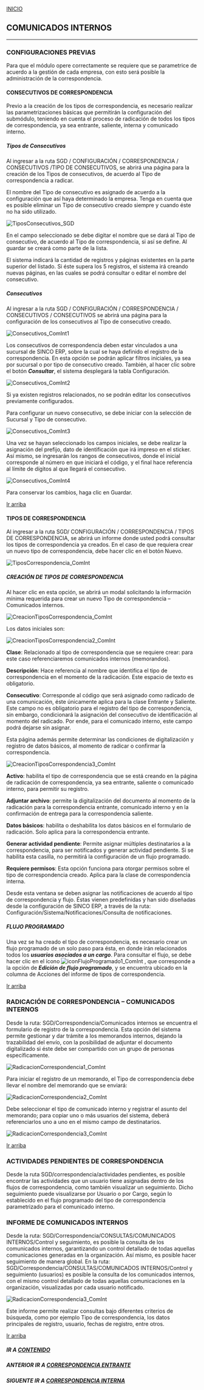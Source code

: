 [INICIO](index.md)
<a name="arriba"></a>

## COMUNICADOS INTERNOS  

---
### CONFIGURACIONES PREVIAS  

Para que el módulo opere correctamente se requiere que se parametrice de acuerdo a la gestión de cada empresa, con esto será posible la administración de la correspondencia.

#### CONSECUTIVOS DE CORRESPONDENCIA

Previo a la creación de los tipos de correspondencia, es necesario realizar las parametrizaciones básicas que permitirán la configuración del submódulo, teniendo en cuenta el proceso de radicación de todos los tipos de correspondencia, ya sea entrante, saliente, interna y comunicado interno. 

##### Tipos de Consecutivos

Al ingresar a la ruta SGD / CONFIGURACIÓN / CORRESPONDENCIA / CONSECUTIVOS /TIPO DE CONSECUTIVOS, se abrirá una página para la creación de los Tipos de consecutivos, de acuerdo al Tipo de correspondencia a radicar.

El nombre del Tipo de consecutivo es asignado de acuerdo a la configuración que así haya determinado la empresa. Tenga en cuenta que es posible eliminar un Tipo de consecutivo creado siempre y cuando éste no ha sido utilizado. 

![TiposConsecutivos_SGD](../imagenesComunicadosInternos/TiposConsecutivos_ComInt.jpg)

En el campo seleccionado se debe digitar el nombre que se dará al Tipo de consecutivo, de acuerdo al Tipo de correspondencia, si así se define. Al guardar se creará como parte de la lista.

El sistema indicará la cantidad de registros y páginas existentes en la parte superior del listado. Si éste supera los 5 registros, el sistema irá creando nuevas páginas, en las cuales se podrá consultar o editar el nombre del consecutivo. 

##### Consecutivos

Al ingresar a la ruta SGD / CONFIGURACIÓN / CORRESPONDENCIA / CONSECUTIVOS / CONSECUTIVOS se abrirá una página para la configuración de los consecutivos al Tipo de consecutivo creado.

![Consecutivos_ComInt1](../imagenesComunicadosInternos/Consecutivos_ComInt.jpg)

Los consecutivos de correspondencia deben estar vinculados a una sucursal de SINCO ERP, sobre la cual se haya definido el registro de la correspondencia. En esta opción se podrán aplicar filtros iniciales, ya sea por sucursal o por tipo de consecutivo creado. También, al hacer clic sobre el botón ***Consultar***, el sistema desplegará la tabla Configuración.


![Consecutivos_ComInt2](../imagenesComunicadosInternos/Consecutivos_ComInt2.jpg)

Si ya existen registros relacionados, no se podrán editar los consecutivos previamente configurados.

Para configurar un nuevo consecutivo, se debe iniciar con la selección de Sucursal y Tipo de consecutivo.

![Consecutivos_ComInt3](../imagenesComunicadosInternos/Consecutivos_ComInt3.jpg)

Una vez se hayan seleccionado los campos iniciales, se debe realizar la asignación del prefijo, dato de identificación que irá impreso en el sticker. Así mismo, se ingresarán los rangos de consecutivos, donde el inicial corresponde al número en que iniciará el código, y el final hace referencia al límite de dígitos al que llegará el consecutivo.

![Consecutivos_ComInt4](../imagenesComunicadosInternos/Consecutivos_ComInt4.jpg)

Para conservar los cambios, haga clic en Guardar.

<a href="#arriba">Ir arriba</a>

#### TIPOS DE CORRESPONDENCIA

Al ingresar a la ruta SGD/ CONFIGURACIÓN / CORRESPONDENCIA / TIPOS DE CORRESPONDENCIA, se abrirá un informe donde usted podrá consultar los tipos de correspondencia ya creados. En el caso de que requiera crear un nuevo tipo de correspondencia, debe hacer clic en el botón Nuevo.

![TiposCorrespondencia_ComInt](../imagenesComunicadosInternos/TiposCorrespondencia_ComInt.jpg)

##### CREACIÓN DE TIPOS DE CORRESPONDENCIA

Al hacer clic en esta opción, se abrirá un modal solicitando la información mínima requerida para crear un nuevo Tipo de correspondencia – Comunicados internos. 

![CreacionTiposCorrespondencia_ComInt](../imagenesComunicadosInternos/CreacionTiposCorrespondencia_ComInt.jpg)

Los datos iniciales son:

![CreacionTiposCorrespondencia2_ComInt](../imagenesComunicadosInternos/CreacionTiposCorrespondencia2_ComInt.jpg)

**Clase**: Relacionado al tipo de correspondencia que se requiere crear: para este caso referenciaremos comunicados internos (memorandos).

**Descripción**: Hace referencia al nombre que identifica el tipo de correspondencia en el momento de la radicación. Este espacio de texto es obligatorio.

**Consecutivo**: Corresponde al código que será asignado como radicado de una comunicación, éste únicamente aplica para la clase Entrante y Saliente. Este campo no es obligatorio para el registro del tipo de correspondencia, sin embargo, condicionará la asignación del consecutivo de identificación al momento del radicado. Por ende, para el comunicado interno, este campo podrá dejarse sin asignar.

Esta página además permite determinar las condiciones de digitalización y registro de datos básicos, al momento de radicar o confirmar la correspondencia.

![CreacionTiposCorrespondencia3_ComInt](../imagenesComunicadosInternos/CreacionTiposCorrespondencia3_ComInt.jpg)

**Activo**: habilita el tipo de correspondencia que se está creando en la página de radicación de correspondencia, ya sea entrante, saliente o comunicado interno, para permitir su registro.

**Adjuntar archivo**: permite la digitalización del documento al momento de la radicación para la correspondencia entrante, comunicado interno y en la confirmación de entrega para la correspondencia saliente.

**Datos básicos**: habilita o deshabilita los datos básicos en el formulario de radicación. Solo aplica para la correspondencia entrante.

**Generar actividad pendiente**: Permite asignar múltiples destinatarios a la correspondencia, para ser notificados y generar actividad pendiente. Si se habilita esta casilla, no permitirá la configuración de un flujo programado.

**Requiere permisos**: Esta opción funciona para otorgar permisos sobre el tipo de correspondencia creado. Aplica para la clase de correspondencia interna. 

Desde esta ventana se deben asignar las notificaciones de acuerdo al tipo de correspondencia y flujo. Éstas vienen predefinidas y han sido diseñadas desde la configuración de SINCO ERP, a través de la ruta: Configuración/Sistema/Notificaciones/Consulta de notificaciones.

##### FLUJO PROGRAMADO

Una vez se ha creado el tipo de correspondencia, es necesario crear un flujo programado de un solo paso para ésta, en donde irán relacionados todos los ***usuarios asociados a un cargo***. Para consultar el flujo, se debe hacer clic en el ícono ![iconFlujoProgramado1_ComInt](../imagenesComunicadosInternos/iconFlujoProgramado1_ComInt.jpg) , que corresponde a la opción de ***Edición de flujo programado***, y se encuentra ubicado en la columna de Acciones del informe de tipos de correspondencia.

<a href="#arriba">Ir arriba</a>

### RADICACIÓN DE CORRESPONDENCIA – COMUNICADOS INTERNOS

Desde la ruta: SGD/Correspondencia/Comunicados internos se encuentra el formulario de registro de la correspondencia. Esta opción del sistema permite gestionar y dar trámite a los memorandos internos, dejando la trazabilidad del envío, con la posibilidad de adjuntar el documento digitalizado si éste debe ser compartido con un grupo de personas específicamente. 

![RadicacionCorrespondencia1_ComInt](../imagenesComunicadosInternos/RadicacionCorrespondencia1_ComInt.jpg)

Para iniciar el registro de un memorando, el Tipo de correspondencia debe llevar el nombre del memorando que se enviará:

![RadicacionCorrespondencia2_ComInt](../imagenesComunicadosInternos/RadicacionCorrespondencia2_ComInt.jpg)

Debe seleccionar el tipo de comunicado interno y registrar el asunto del memorando; para copiar uno o más usuarios del sistema, deberá referenciarlos uno a uno en el mismo campo de destinatarios.

![RadicacionCorrespondencia3_ComInt](../imagenesComunicadosInternos/RadicacionCorrespondencia3_ComInt.jpg)

<a href="#arriba">Ir arriba</a>

### ACTIVIDADES PENDIENTES DE CORRESPONDENCIA

Desde la ruta SGD/correspondencia/actividades pendientes, es posible encontrar las actividades que un usuario tiene asignadas dentro de los flujos de correspondencia, como también visualizar un seguimiento. Dicho seguimiento puede visualizarse por Usuario o por Cargo, según lo establecido en el flujo programado del tipo de correspondencia parametrizado para el comunicado interno.

### INFORME DE COMUNICADOS INTERNOS

Desde la ruta: SGD/Correspondencia/CONSULTAS/COMUNICADOS INTERNOS/Control y seguimiento, es posible la consulta de los comunicados internos, garantizando un control detallado de todas aquellas comunicaciones generadas en la organización. Así mismo, es posible hacer seguimiento de manera global. En la ruta: SGD/Correspondencia/CONSULTAS/COMUNICADOS INTERNOS/Control y seguimiento (usuarios) es posible la consulta de los comunicados internos, con el mismo control detallado de todas aquellas comunicaciones en la organización, visualizadas por cada usuario notificado.

![RadicacionCorrespondencia3_ComInt](../imagenesComunicadosInternos/InformeComunicados1_ComInt.jpg)
 
Este informe permite realizar consultas bajo diferentes criterios de búsqueda, como por ejemplo Tipo de correspondencia, los datos principales de registro, usuario, fechas de registro, entre otros.

<a href="#arriba">Ir arriba</a>

##### IR A [CONTENIDO](Manual_SGD.md)

##### ANTERIOR IR A [CORRESPONDENCIA ENTRANTE](correspondenciaEntrante.md)

##### SIGUENTE IR A [CORRESPONDENCIA INTERNA](correspondeciaInterna.md)
